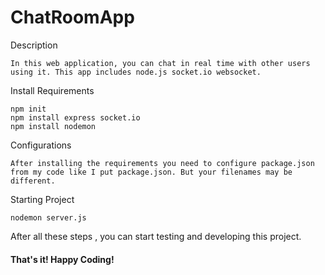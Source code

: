 # ChatRoomApp
Description
```
In this web application, you can chat in real time with other users using it. This app includes node.js socket.io websocket.
```

Install Requirements
```
npm init
npm install express socket.io
npm install nodemon
```

Configurations
```
After installing the requirements you need to configure package.json from my code like I put package.json. But your filenames may be different.
```

Starting Project
```
nodemon server.js
```

After all these steps , you can start testing and developing this project.

#### That's it! Happy Coding!
